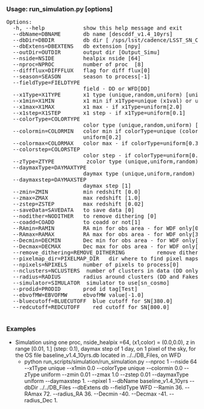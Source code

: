 ### Usage: run_simulation.py [options] ###
<pre>
Options:
  -h, --help            show this help message and exit
  --dbName=DBNAME       db name [descddf_v1.4_10yrs]
  --dbDir=DBDIR         db dir [ /sps/lsst/cadence/LSST_SN_CADENCE/cadence_db]
  --dbExtens=DBEXTENS   db extension [npy]
  --outDir=OUTDIR       output dir [Output_Simu]
  --nside=NSIDE         healpix nside [64]
  --nproc=NPROC         number of proc  [8]
  --diffflux=DIFFFLUX   flag for diff flux[0]
  --season=SEASON       season to process[-1]
  --fieldType=FIELDTYPE
                        field - DD or WFD[DD]
  --x1Type=X1TYPE       x1 type (unique,random,uniform) [unique]
  --x1min=X1MIN         x1 min if x1Type=unique (x1val) or uniform[-2.0]
  --x1max=X1MAX         x1 max - if x1Type=uniform[2.0]
  --x1step=X1STEP       x1 step - if x1Type=uniform[0.1]
  --colorType=COLORTYPE
                        color type (unique,random,uniform) [unique]
  --colormin=COLORMIN   color min if colorType=unique (colorval) or
                        uniform[0.2]
  --colormax=COLORMAX   color max - if colorType=uniform[0.3]
  --colorstep=COLORSTEP
                        color step - if colorType=uniform[0.1]
  --zType=ZTYPE          zcolor type (unique,uniform,random) [uniform]
  --daymaxType=DAYMAXTYPE
                        daymax type (unique,uniform,random) [unique]
  --daymaxstep=DAYMAXSTEP
                        daymax step [1]
  --zmin=ZMIN           min redshift [0.0]
  --zmax=ZMAX           max redshift [1.0]
  --zstep=ZSTEP         max redshift [0.02]
  --saveData=SAVEDATA   to save data [0]
  --nodither=NODITHER   to remove dithering [0]
  --coadd=COADD         to coadd or not[1]
  --RAmin=RAMIN         RA min for obs area - for WDF only[0.0]
  --RAmax=RAMAX         RA max for obs area - for WDF only[360.0]
  --Decmin=DECMIN       Dec min for obs area - for WDF only[-1.0]
  --Decmax=DECMAX       Dec max for obs area - for WDF only[-1.0]
  --remove_dithering=REMOVE_DITHERING          remove dithering for DDF [0]
  --pixelmap_dir=PIXELMAP_DIR   dir where to find pixel maps[]
  --npixels=NPIXELS     number of pixels to process[0]
  --nclusters=NCLUSTERS  number of clusters in data (DD only)[0]
  --radius=RADIUS       radius around clusters (DD and Fakes)[4.0]
  --simulator=SIMULATOR  simulator to use[sn_cosmo]
  --prodid=PRODID       prod id tag[Test]
  --ebvofMW=EBVOFMW     ebvofMW value[-1.0]
  --bluecutoff=BLUECUTOFF  blue cutoff for SN[380.0]
  --redcutoff=REDCUTOFF    red cutoff for SN[800.0]

</pre>

### Examples ###
<ul>
<li>  Simulation using one proc, nside_healpix =64, (x1,color) = (0.0,0.0), z in range [0.01, 1.] (step: 0.1), daymax step of 1 day, on 1 pixel of the sky, for the OS file baseline_v1.4_10yrs.db located in ../../DB_Files, on WFD
      <ul>
     <li> python run_scripts/simulation/run_simulation.py --nproc 1 --nside 64 --x1Type unique --x1min 0.0 --colorType unique --colormin 0.0 --zType uniform --zmin 0.01 --zmax 1.0 --zstep 0.01 --daymaxType uniform --daymaxstep 1. --npixel 1 --dbName baseline_v1.4_10yrs --dbDir ../../DB_Files --dbExtens db --fieldType WFD --Ramin 36. --RAmax 72. --radius_RA 36. --Decmin -40. --Decmax -41. --radius_Dec 1.</li>
     </ul>
     </li>

</li>
